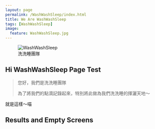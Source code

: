 ```yaml
---
layout: page
permalink: /WashWashSleep/index.html
title: We Are WashWashSleep
tags: [WashWashSleep]
image:
  feature: WashWashSleep.jpg
---
```

<figure>
  <img src="https://avatars0.githubusercontent.com/u/9893415?v=3&s=200" alt="WashWashSleep">
  <figcaption>洗洗睡團隊</figcaption>
</figure>

## Hi WashWashSleep Page Test

> 您好，我們是洗洗睡團隊
>
> 為了將我們的點滴記錄起來，特別將此做為我們洗洗睡的揮灑天地～

就是這樣～喵
<section>
		<h2>Results and Empty Screens</h2>
		<div class="img">
			<img title="Download Bootstrap 3 UI Kit" src="pic/empty-screens.jpg" alt="">
		</div>

</section>

